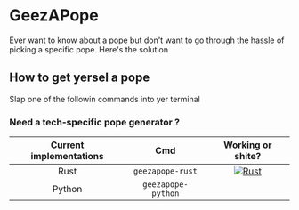 # GeezAPope
Ever want to know about a pope but don't want to go through the hassle of picking a specific pope. Here's the solution


## How to get yersel a pope

Slap one of the followin commands into yer terminal


### Need a tech-specific pope generator ?

Current implementations | Cmd | Working or shite?
:--:|:-:|:-:
Rust | `geezapope-rust` | [![Rust](https://github.com/A3Tom/GeezAPope/actions/workflows/rust.yml/badge.svg?branch=master)](https://github.com/A3Tom/GeezAPope/actions/workflows/rust.yml)
Python | `geezapope-python` | 